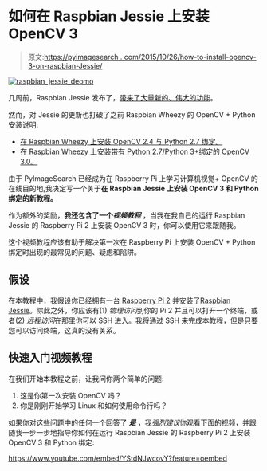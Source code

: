 # 如何在 Raspbian Jessie 上安装 OpenCV 3

> 原文:[https://pyimagesearch . com/2015/10/26/how-to-install-opencv-3-on-raspbian-Jessie/](https://pyimagesearch.com/2015/10/26/how-to-install-opencv-3-on-raspbian-jessie/)

[![raspbian_jessie_deomo](../Images/6f15ce7310c12bb953bc89be45a6245d.png)](https://pyimagesearch.com/wp-content/uploads/2015/10/raspbian_jessie_deomo.jpg)

几周前，Raspbian Jessie 发布了，[带来了大量新的、伟大的功能](https://www.raspberrypi.org/blog/raspbian-jessie-is-here/)。

然而，对 Jessie 的更新也打破了之前 Raspbian Wheezy 的 OpenCV + Python 安装说明:

*   [在 Raspbian Wheezy 上安装 OpenCV 2.4 与 Python 2.7 绑定。](https://pyimagesearch.com/2015/02/23/install-opencv-and-python-on-your-raspberry-pi-2-and-b/)
*   [在 Raspbian Wheezy 上安装带有 Python 2.7/Python 3+绑定的 OpenCV 3.0。](https://pyimagesearch.com/2015/07/27/installing-opencv-3-0-for-both-python-2-7-and-python-3-on-your-raspberry-pi-2/)

由于 PyImageSearch 已经成为在 Raspberry Pi 上学习计算机视觉+ OpenCV 的在线目的地,我决定写一个关于**在 Raspbian Jessie 上安装 OpenCV 3 和 Python 绑定的新教程。**

作为额外的奖励，**我还包含了一个*视频教程*** ，当我在我自己的运行 Raspbian Jessie 的 Raspberry Pi 2 上安装 OpenCV 3 时，你可以使用它来跟随我。

这个视频教程应该有助于解决第一次在 Raspberry Pi 上安装 OpenCV + Python 绑定时出现的最常见的问题、疑虑和陷阱。

## 假设

在本教程中，我假设你已经拥有一台 [Raspberry Pi 2](http://www.amazon.com/gp/product/B00G1PNG54/ref=as_li_tl?ie=UTF8&camp=1789&creative=390957&creativeASIN=B00G1PNG54&linkCode=as2&tag=trndingcom-20&linkId=ALHWRQ5K43RPQ4RX) 并安装了[Raspbian Jessie](https://www.raspberrypi.org/downloads/raspbian/)。除此之外，你应该有(1) *物理访问*到你的 Pi 2 并且可以打开一个终端，或者(2) *远程访问*在那里你可以 SSH 进入。我将通过 SSH 来完成本教程，但是只要您可以访问终端，这真的没有关系。

## 快速入门视频教程

在我们开始本教程之前，让我问你两个简单的问题:

1.  这是你第一次安装 OpenCV 吗？
2.  你是刚刚开始学习 Linux 和如何使用命令行吗？

如果你对这些问题中的任何一个回答了 ***是*** ，我*强烈建议*你观看下面的视频，并跟随我一步一步地指导你如何在运行 Raspbian Jessie 的 Raspberry Pi 2 上安装 OpenCV 3 和 Python 绑定:

<https://www.youtube.com/embed/YStdNJwcovY?feature=oembed>